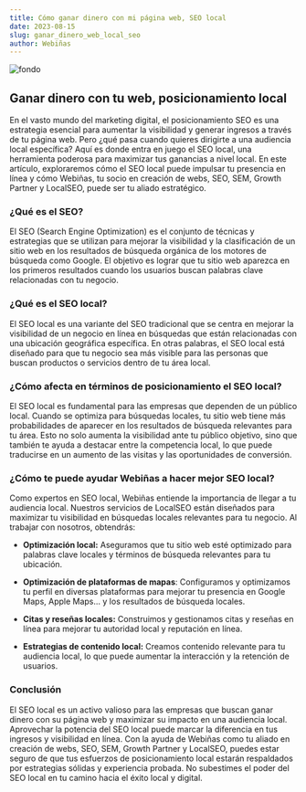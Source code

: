 ```yaml
---
title: Cómo ganar dinero con mi página web, SEO local
date: 2023-08-15
slug: ganar_dinero_web_local_seo
author: Webiñas
---
```


![fondo](/posts/ganar_dinero_web_local_seo.webp)

## Ganar dinero con tu web, posicionamiento local

En el vasto mundo del marketing digital, el posicionamiento SEO es una estrategia esencial para aumentar la visibilidad y generar ingresos a través de tu página web. Pero ¿qué pasa cuando quieres dirigirte a una audiencia local específica? Aquí es donde entra en juego el SEO local, una herramienta poderosa para maximizar tus ganancias a nivel local. En este artículo, exploraremos cómo el SEO local puede impulsar tu presencia en línea y cómo Webiñas, tu socio en creación de webs, SEO, SEM, Growth Partner y LocalSEO, puede ser tu aliado estratégico.

### ¿Qué es el SEO?

El SEO (Search Engine Optimization) es el conjunto de técnicas y estrategias que se utilizan para mejorar la visibilidad y la clasificación de un sitio web en los resultados de búsqueda orgánica de los motores de búsqueda como Google. El objetivo es lograr que tu sitio web aparezca en los primeros resultados cuando los usuarios buscan palabras clave relacionadas con tu negocio.

### ¿Qué es el SEO local?

El SEO local es una variante del SEO tradicional que se centra en mejorar la visibilidad de un negocio en línea en búsquedas que están relacionadas con una ubicación geográfica específica. En otras palabras, el SEO local está diseñado para que tu negocio sea más visible para las personas que buscan productos o servicios dentro de tu área local.

### ¿Cómo afecta en términos de posicionamiento el SEO local?

El SEO local es fundamental para las empresas que dependen de un público local. Cuando se optimiza para búsquedas locales, tu sitio web tiene más probabilidades de aparecer en los resultados de búsqueda relevantes para tu área. Esto no solo aumenta la visibilidad ante tu público objetivo, sino que también te ayuda a destacar entre la competencia local, lo que puede traducirse en un aumento de las visitas y las oportunidades de conversión.

### ¿Cómo te puede ayudar Webiñas a hacer mejor SEO local?

Como expertos en SEO local, Webiñas entiende la importancia de llegar a tu audiencia local. Nuestros servicios de LocalSEO están diseñados para maximizar tu visibilidad en búsquedas locales relevantes para tu negocio. Al trabajar con nosotros, obtendrás:

- **Optimización local:** Aseguramos que tu sitio web esté optimizado para palabras clave locales y términos de búsqueda relevantes para tu ubicación.

- **Optimización de plataformas de mapas**: Configuramos y optimizamos tu perfil en diversas plataformas para mejorar tu presencia en Google Maps, Apple Maps... y los resultados de búsqueda locales.

- **Citas y reseñas locales:** Construimos y gestionamos citas y reseñas en línea para mejorar tu autoridad local y reputación en línea.

- **Estrategias de contenido local:** Creamos contenido relevante para tu audiencia local, lo que puede aumentar la interacción y la retención de usuarios.

### Conclusión

El SEO local es un activo valioso para las empresas que buscan ganar dinero con su página web y maximizar su impacto en una audiencia local. Aprovechar la potencia del SEO local puede marcar la diferencia en tus ingresos y visibilidad en línea. Con la ayuda de Webiñas como tu aliado en creación de webs, SEO, SEM, Growth Partner y LocalSEO, puedes estar seguro de que tus esfuerzos de posicionamiento local estarán respaldados por estrategias sólidas y experiencia probada. No subestimes el poder del SEO local en tu camino hacia el éxito local y digital.
